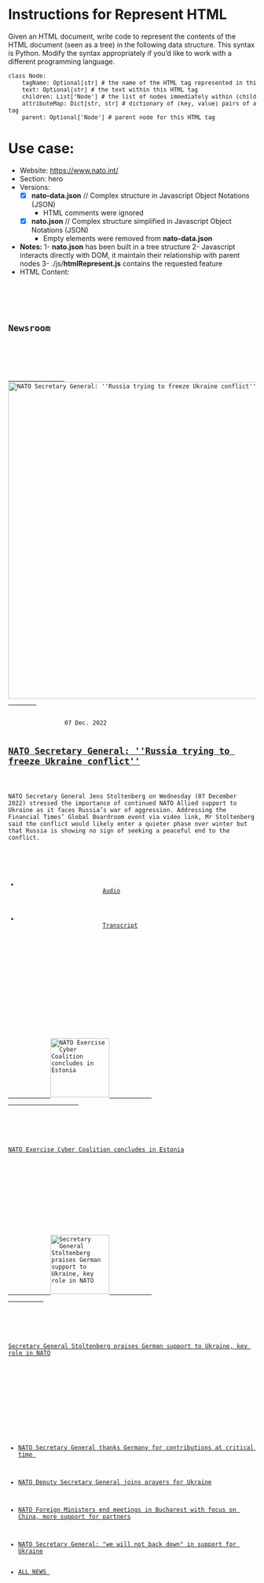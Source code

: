 # Instructions for Represent HTML

Given an HTML document, write code to represent the contents of the HTML document (seen as a tree) in the following data
structure. This syntax is Python. Modify the syntax appropriately if you’d like to work with a different programming
language.
<pre><small>class Node:
    tagName: Optional[str] # the name of the HTML tag represented in this node
    text: Optional[str] # the text within this HTML tag
    children: List[‘Node'] # the list of nodes immediately within (children of) this HTML tag
    attributeMap: Dict[str, str] # dictionary of (key, value) pairs of attributes in this HTML
tag
    parent: Optional['Node'] # parent node for this HTML tag
</small></pre>

# Use case:

- Website: https://www.nato.int/
- Section: hero
- Versions:
	-[X] **nato-data.json** // Complex structure in Javascript Object Notations (JSON)
		- HTML comments were ignored
	-[X] **nato.json** // Complex structure simplified in Javascript Object Notations (JSON)
		- Empty elements were removed from **nato-data.json**
- **Notes:**
  1- **nato.json** has been built in a tree structure
  2- Javascript interacts directly with DOM, it maintain their relationship with parent nodes
  3- ./js/**htmlRepresent.js** contains the requested feature
- HTML Content:

<pre><code lang="html"><section class="hero">
  <div class="inner">
	  <h1>Newsroom</h1>
	  <!-- https://www.nato.int/cps/en/natohq/news_209981.htm -->
	  <div class="box-media box-media--stretched">
			<a title="NATO Secretary General: ''Russia trying to freeze Ukraine conflict''" href="https://www.nato.int/cps/en/natohq/news_209981.htm">
				<img class="lazy" data-original="https://www.nato.int/nato_static_fl2014/assets/pictures/images_mfu/2022/12/stock/221207-sg-ft_rdax_775x440s.jpg" alt="NATO Secretary General: ''Russia trying to freeze Ukraine conflict''" width="643" src="https://www.nato.int/nato_static_fl2014/assets/pictures/images_mfu/2022/12/stock/221207-sg-ft_rdax_775x440s.jpg" style="display: inline;">
	    </a>
	    <div class="overlay-desc">
				<span class="date date--dark">07 Dec. 2022</span>
				<h1 class="h-lc"><a title="NATO Secretary General: ''Russia trying to freeze Ukraine conflict''" href="https://www.nato.int/cps/en/natohq/news_209981.htm">NATO Secretary General: ''Russia trying to freeze Ukraine conflict''</a></h1>
				<p>NATO Secretary General Jens Stoltenberg on Wednesday (07 December 2022) stressed the importance of continued NATO Allied support to Ukraine as it faces Russia’s war of aggression. Addressing the Financial Times’ Global Boardroom event via video link, Mr Stoltenberg said the conflict would likely enter a quieter phase over winter but that Russia is showing no sign of seeking a peaceful end to the conflict.</p>
	      <ul class="row list list-inline list--light">
	        <li class="col colspan-m-6 colspan-s-12">
						<a href="https://www.nato.int/nato_static_fl2014/assets/audio/2022/12/audio/221207a.mp3" title="Interview with NATO Secretary General Jens Stoltenberg in the sixth edition of the Financial Times’s Global Boardroom event"><span class="icon icon-audio"></span>Audio</a>
					</li>
					<li class="col colspan-m-6 colspan-s-12">
						<a href="https://www.nato.int/cps/en/natohq/opinions_209984.htm" title="Speech"><span class="icon icon-text"></span>Transcript</a></li>                       
				</ul><!-- /.list -->
	    </div><!-- /.overlay-desc -->
    </div><!-- /.box-media -->
    <!-- https://www.nato.int/cps/en/natohq/news_209972.htm -->
    <div class="row teaser-wrapper">
      <div class="teaser colspan-m-6 colspan-s-12">
        <div class="box-media">
					<a title="NATO Exercise Cyber Coalition concludes in Estonia" href="https://act.nato.int/articles/exercise-cyber-coalition-2022-concludes-estonia">
            <img class="lazy" data-original="https://www.nato.int/nato_static_fl2014/assets/pictures/images_mfu/2022/12/stock/221201-cc22-4_rdax_375x213s.jpg" alt="NATO Exercise Cyber Coalition concludes in Estonia" height="120" src="https://www.nato.int/nato_static_fl2014/assets/pictures/images_mfu/2022/12/stock/221201-cc22-4_rdax_375x213s.jpg" style="display: inline;">            
					</a>
				</div><!-- /.box-media -->
        <div class="teaser-content">
          <p><a title="NATO Exercise Cyber Coalition concludes in Estonia" href="https://act.nato.int/articles/exercise-cyber-coalition-2022-concludes-estonia">NATO Exercise Cyber Coalition concludes in Estonia</a></p>
				</div><!-- /.teaser-content -->
			</div><!-- /.teaser -->
      <!-- https://www.nato.int/cps/en/natohq/news_209931.htm -->
			<div class="teaser colspan-m-6 colspan-s-12">
        <div class="box-media">
          <a title="Secretary General Stoltenberg praises German support to Ukraine, key role in NATO" href="https://www.nato.int/cps/en/natohq/news_209931.htm">
            <img class="lazy" data-original="https://www.nato.int/nato_static_fl2014/assets/pictures/images_mfu/2022/12/01a-trip-sg-berlin/221201a-040_rdax_375x250s.jpg" alt="Secretary General Stoltenberg praises German support to Ukraine, key role in NATO" height="120" src="https://www.nato.int/nato_static_fl2014/assets/pictures/images_mfu/2022/12/01a-trip-sg-berlin/221201a-040_rdax_375x250s.jpg" style="display: inline;">            
          </a>
        </div><!-- /.box-media -->
        <div class="teaser-content">
          <p><a title="Secretary General Stoltenberg praises German support to Ukraine, key role in NATO" href="https://www.nato.int/cps/en/natohq/news_209931.htm">Secretary General Stoltenberg praises German support to Ukraine, key role in NATO</a></p>
        </div><!-- /.teaser-content -->
      </div><!-- /.teaser -->
    </div><!-- /.teaser-wrapper -->
    <ul class="list list-bordered">
      <!-- https://www.nato.int/cps/en/natohq/news_209891.htm -->
      <li><a title="NATO Secretary General thanks Germany for contributions at critical time " href="https://www.nato.int/cps/en/natohq/news_209891.htm">NATO Secretary General thanks Germany for contributions at critical time </a></li>
      <!-- https://www.nato.int/cps/en/natohq/news_209976.htm -->
      <li><a title="NATO Deputy Secretary General joins prayers for Ukraine" href="https://www.nato.int/cps/en/natohq/news_209976.htm">NATO Deputy Secretary General joins prayers for Ukraine</a></li>
      <!-- https://www.nato.int/cps/en/natohq/news_209493.htm -->
      <li><a title="NATO Foreign Ministers end meetings in Bucharest with focus on China, more support for partners" href="https://www.nato.int/cps/en/natohq/news_209493.htm">NATO Foreign Ministers end meetings in Bucharest with focus on China, more support for partners</a></li>
      <!-- https://www.nato.int/cps/en/natohq/news_209491.htm -->
      <li><a title="NATO Secretary General: &quot;we will not back down&quot; in support for Ukraine" href="https://www.nato.int/cps/en/natohq/news_209491.htm">NATO Secretary General: "we will not back down" in support for Ukraine</a></li>
      <li><a href="https://www.nato.int/cps/en/natohq/news.htm">ALL NEWS <span class="icon icon-arrow_link_double"></span></a></li>
    </ul><!-- /.list-bordered -->   
  </div><!-- /.inner -->
</section></code></pre>

